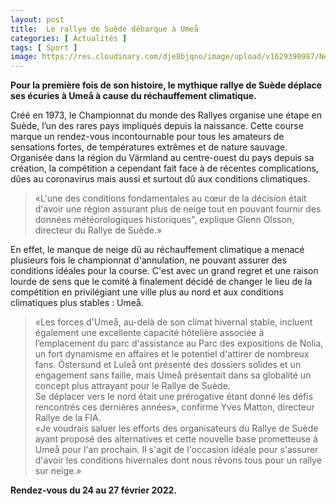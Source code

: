 ```yaml
---
layout: post
title:  Le rallye de Suède débarque à Umeå
categories: [ Actualités ]
tags: [ Sport ]
image: https://res.cloudinary.com/dje8bjqno/image/upload/v1629390987/Neuville-Suede-2019-1_wsag4a.jpg 
---
```

**Pour la première fois de son histoire, le mythique rallye de Suède déplace ses écuries à Umeå à cause du réchauffement climatique.** 

Créé en 1973, le Championnat du monde des Rallyes organise une étape en Suède, l’un des rares pays impliqués depuis la naissance. Cette course marque un rendez-vous incontournable pour tous les amateurs de sensations fortes, de températures extrêmes et de nature sauvage. Organisée dans la région du Värmland au centre-ouest du pays depuis sa création, la compétition a cependant fait face à de récentes complications, dûes au coronavirus mais aussi et surtout dû aux conditions climatiques.

>«L'une des conditions fondamentales au cœur de la décision était d'avoir une région assurant plus de neige tout en pouvant fournir des données météorologiques historiques", explique Glenn Olsson, directeur du Rallye de Suède.»   

En effet, le manque de neige dû au réchauffement climatique a menacé plusieurs fois le championnat d'annulation, ne pouvant assurer des conditions idéales pour la course. C'est avec un grand regret et une raison lourde de sens que le comité à finalement décidé de changer le lieu de la compétition en privilégiant une ville plus au nord et aux conditions climatiques plus stables : Umeå.

>«Les forces d'Umeå, au-delà de son climat hivernal stable, incluent également une excellente capacité hôtelière associée à l’emplacement du parc d'assistance au Parc des expositions de Nolia, un fort dynamisme en affaires et le potentiel d'attirer de nombreux fans. Östersund et Luleå ont présenté des dossiers solides et un engagement sans faille, mais Umeå présentait dans sa globalité un concept plus attrayant pour le Rallye de Suède.  
Se déplacer vers le nord était une prérogative étant donné les défis rencontrés ces dernières années», confirme Yves Matton, directeur Rallye de la FIA.   
«Je voudrais saluer les efforts des organisateurs du Rallye de Suède ayant proposé des alternatives et cette nouvelle base prometteuse à Umeå pour l'an prochain. Il s'agit de l'occasion idéale pour s'assurer d'avoir les conditions hivernales dont nous rêvons tous pour un rallye sur neige.»

**Rendez-vous du 24 au 27 février 2022.**


